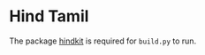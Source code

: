# Hind Tamil

The package [hindkit](https://github.com/itfoundry/hindkit) is required for `build.py` to run.
